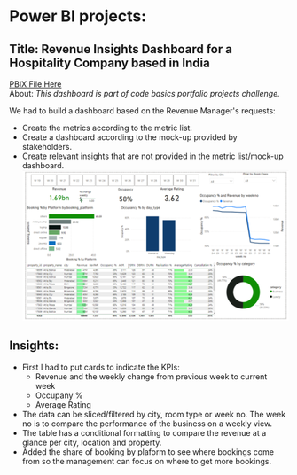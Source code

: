 
# Power BI projects:<br />

## Title: Revenue Insights Dashboard for a Hospitality Company based in India <br />
[PBIX File Here](https://github.com/dcprecilla/Data-Analysis-Portfolio-Projects/blob/main/Power_BI/Revenue%20Insights%20Hospitality%20Domain.pbix) <br />
About: <i>This dashboard is part of code basics portfolio projects challenge.</i><br />

We had to build a dashboard based on the Revenue Manager's requests:
- Create the metrics according to the metric list.
- Create a dashboard according to the mock-up provided by stakeholders.
- Create relevant insights that are not provided in the metric list/mock-up dashboard.
![image](https://github.com/dcprecilla/Data-Analysis-Portfolio-Projects/blob/main/Power_BI/Revenue%20Insights%20for%20a%20Hospitality%20Company.png)

## Insights:
- First I had to put cards to indicate the KPIs: 
  - Revenue and the weekly change from previous week to current week
  - Occupany % 
  - Average Rating 
 - The data can be sliced/filtered by city, room type or week no. The week no is to compare the performance of the business on a weekly view. 
 - The table has a conditional formatting to compare the revenue at a glance per city, location and property.
 - Added the share of booking by plaform to see where bookings come from so the management can focus on where to get more bookings.
 
